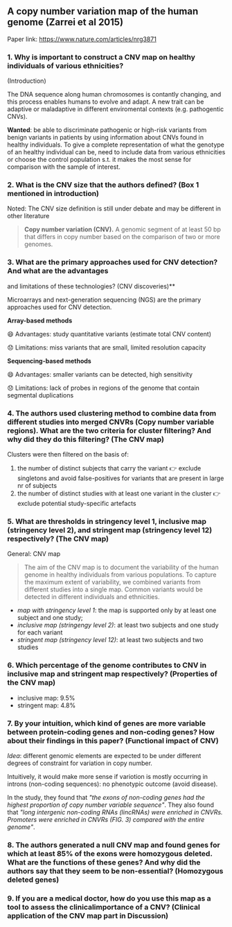 ##  A copy number variation map of the human genome (Zarrei et al 2015)

Paper link: https://www.nature.com/articles/nrg3871
 
### 1. Why is important to construct a CNV map on healthy individuals of various ethnicities?
(Introduction)

The DNA sequence along human chromosomes is contantly changing, and this process enables humans to evolve and adapt.
A new trait can be adaptive or maladaptive in different enviromental contexts (e.g. pathogentic CNVs). 

**Wanted**: be able to discriminate pathogenic or high-risk variants from benign variants in patients by using information about CNVs found in healthy individuals. To give a complete representation of what the genotype of an healthy individual can be, need to include data from various ethnicities or choose the control population s.t. it makes the most sense for comparison with the sample of interest. 


### 2. What is the CNV size that the authors defined? (Box 1 mentioned in introduction)
Noted: The CNV size definition is still under debate and may be different in other literature

> **Copy number variation (CNV).** A genomic segment of at least 50 bp that differs in copy number based on the comparison of two or more genomes.

###  3. What are the primary approaches used for CNV detection? And what are the advantages
and limitations of these technologies? (CNV discoveries)**

Microarrays and next-generation sequencing (NGS) are the primary approaches used for CNV detection.

**Array-based methods**

😄 Advantages: study quantitative variants (estimate total CNV content)

😞 Limitations: miss variants that are small, limited resolution capacity

**Sequencing-based methods**

😄 Advantages: smaller variants can be detected, high sensitivity

😞 Limitations: lack of probes in regions of the genome that contain segmental duplications

###  4. The authors used clustering method to combine data from different studies into merged CNVRs (Copy number variable regions). What are the two criteria for cluster filtering? And why did they do this filtering? (The CNV map)

Clusters were then filtered on the basis of:
1) the number of distinct subjects that carry the variant 👉 exclude singletons and avoid false-positives for variants that are present in large nr of subjects
2) the number of distinct studies with at least one variant in the cluster 👉 exclude potential study-specific artefacts

### 5. What are thresholds in stringency level 1, inclusive map (stringency level 2), and stringent map (stringency level 12) respectively? (The CNV map)

General: CNV map
> The aim of the CNV map is to document the variability of the human genome in healthy individuals from various populations. To capture the maximum extent of variability, we combined variants from different studies into a single map. Common variants would be detected in different individuals and ethnicities.

* *map with stringency level 1*: the map is supported only by at least one subject and one study;
* *inclusive map (stringengy level 2)*: at least two subjects and one study for each variant 
* *stringent map (stringency level 12)*: at least two subjects and two studies

### 6. Which percentage of the genome contributes to CNV in inclusive map and stringent map respectively? (Properties of the CNV map)

* inclusive map: 9.5%
* stringent map: 4.8%

### 7. By your intuition, which kind of genes are more variable between protein-coding genes and non-coding genes? How about their findings in this paper? (Functional impact of CNV)

*Idea*: different genomic elements are expected to be under different degrees of constraint for variation in copy number. 

Intuitively, it would make more sense if variotion is mostly occurring in introns (non-coding sequences): no phenotypic outcome (avoid disease).

In the study, they found that *"the exons of non-coding genes had the highest proportion of copy number variable sequence"*. They also found that *"long intergenic non-coding RNAs (lincRNAs) were enriched in CNVRs. Promoters were enriched in CNVRs (FIG. 3) compared with the entire genome"*.

### 8. The authors generated a null CNV map and found genes for which at least 85% of the exons were homozygous deleted. What are the functions of these genes? And why did the authors say that they seem to be non-essential? (Homozygous deleted genes)



### 9. If you are a medical doctor, how do you use this map as a tool to assess the clinicalimportance of a CNV? (Clinical application of the CNV map part in Discussion)
